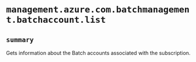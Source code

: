 # `management.azure.com.batchmanagement.batchaccount.list`

## `summary`
Gets information about the Batch accounts associated with the subscription.


